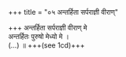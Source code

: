 +++
title = "०५ अन्तर्हिता सर्पराज्ञी वीराण्"

+++
अन्तर्हिता सर्पराज्ञी वीराण् मे  
अन्तर्हितः पुरुषो मेध्यो मे ।  
(…) ॥ +++(see 1cd)+++